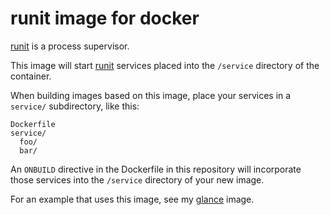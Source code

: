 runit image for docker
======================

[runit][] is a process supervisor.

This image will start [runit][] services placed into the `/service`
directory of the container.

When building images based on this image, place your services in a
`service/` subdirectory, like this:

    Dockerfile
    service/
      foo/
      bar/

An `ONBUILD` directive in the Dockerfile in this repository will
incorporate those services into the `/service` directory of your new
image.

For an example that uses this image, see my [glance][] image.

[glance]: http://github.com/larsks/docker-image-glance/
[runit]: http://smarden.org/runit/

